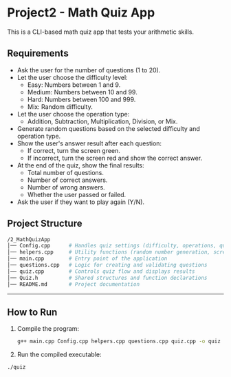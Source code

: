 # Project2 - Math Quiz App

This is a CLI-based math quiz app that tests your arithmetic skills.

## Requirements
- Ask the user for the number of questions (1 to 20).
- Let the user choose the difficulty level:
  - Easy: Numbers between 1 and 9.
  - Medium: Numbers between 10 and 99.
  - Hard: Numbers between 100 and 999.
  - Mix: Random difficulty.
- Let the user choose the operation type:
  - Addition, Subtraction, Multiplication, Division, or Mix.
- Generate random questions based on the selected difficulty and operation type.
- Show the user's answer result after each question:
  - If correct, turn the screen green.
  - If incorrect, turn the screen red and show the correct answer.
- At the end of the quiz, show the final results:
  - Total number of questions.
  - Number of correct answers.
  - Number of wrong answers.
  - Whether the user passed or failed.
- Ask the user if they want to play again (Y/N).

## Project Structure
```bash
/2_MathQuizApp
│── Config.cpp      # Handles quiz settings (difficulty, operations, question count)
│── helpers.cpp     # Utility functions (random number generation, screen clearing)
│── main.cpp        # Entry point of the application
│── questions.cpp   # Logic for creating and validating questions
│── quiz.cpp        # Controls quiz flow and displays results
│── Quiz.h          # Shared structures and function declarations
│── README.md       # Project documentation
```

---

## How to Run
1. Compile the program:
   ```bash
   g++ main.cpp Config.cpp helpers.cpp questions.cpp quiz.cpp -o quiz
   ```
2. Run the compiled executable:
  ```bash
  ./quiz
  ```
